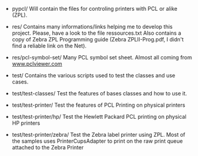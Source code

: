 - pypcl/ Will contain the files for controling printers with PCL or
  alike (ZPL).

- res/ Contains many informations/links helping me to develop
  this project. Please, have a look to the file ressources.txt
  Also contains a copy of Zebra ZPL Programming guide
  (Zebra ZPLII-Prog.pdf, I didn't find a reliable link on
  the Net).
- res/pcl-symbol-set/
  Many PCL symbol set sheet. Almost all coming from
  www.pclviewer.com

- test/ Contains the various scripts used to test the classes
  and use cases.
- test/test-classes/
  Test the features of bases classes and how to use it.
- test/test-printer/
  Test the features of PCL Printing on physical printers
- test/test-printer/hp/
  Test the Hewlett Packard PCL printing on physical
  HP printers
- test/test-printer/zebra/
  Test the Zebra label printer using ZPL.
  Most of the samples uses PrinterCupsAdapter to print
  on the raw print queue attached to the Zebra Printer
